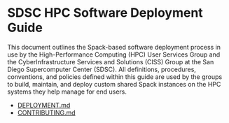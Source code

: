 # SDSC HPC Software Deployment Guide

This document outlines the Spack-based software deployment process in use by the High-Performance Computing (HPC) User Services Group and the CyberInfrastructure Services and Solutions (CISS) Group at the San Diego Supercomputer Center (SDSC). All definitions, procedures, conventions, and policies defined within this guide are used by the groups to build, maintain, and deploy custom shared Spack instances on the HPC systems they help manage for end users. 

- [DEPLOYMENT.md](DEPLOYMENT.md)
- [CONTRIBUTING.md](CONTRIBUTING.md)
